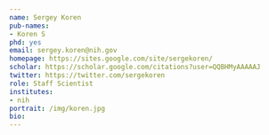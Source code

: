 ```yaml
---
name: Sergey Koren
pub-names:
- Koren S
phd: yes
email: sergey.koren@nih.gov
homepage: https://sites.google.com/site/sergekoren/
scholar: https://scholar.google.com/citations?user=QQBHMyAAAAAJ
twitter: https://twitter.com/sergekoren
role: Staff Scientist
institutes:
- nih
portrait: /img/koren.jpg
bio:
---
```

